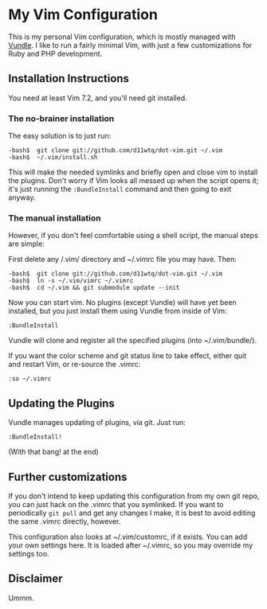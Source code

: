 # My Vim Configuration

This is my personal Vim configuration, which is mostly managed with
[Vundle](https://github.com/gmarik/vundle/).  I like to run a fairly minimal
Vim, with just a few customizations for Ruby and PHP development.

## Installation Instructions

You need at least Vim 7.2, and you'll need git installed.

### The no-brainer installation

The easy solution is to just run:

    -bash$  git clone git://github.com/d11wtq/dot-vim.git ~/.vim
    -bash$  ~/.vim/install.sh

This will make the needed symlinks and briefly open and close vim to install
the plugins. Don't worry if Vim looks all messed up when the script opens it;
it's just running the `:BundleInstall` command and then going to exit anyway.

### The manual installation

However, if you don't feel comfortable using a shell script, the manual
steps are simple:

First delete any /.vim/ directory and ~/.vimrc file you may have. Then:

    -bash$  git clone git://github.com/d11wtq/dot-vim.git ~/.vim
    -bash$  ln -s ~/.vim/vimrc ~/.vimrc
    -bash$  cd ~/.vim && git submodule update --init

Now you can start vim.  No plugins (except Vundle) will have yet been
installed, but you just install them using Vundle from inside of Vim:

    :BundleInstall

Vundle will clone and register all the specified plugins (into ~/.vim/bundle/).

If you want the color scheme and git status line to take effect, either quit
and restart Vim, or re-source the .vimrc:

    :so ~/.vimrc

## Updating the Plugins

Vundle manages updating of plugins, via git.  Just run:

    :BundleInstall!

(With that bang! at the end)

## Further customizations

If you don't intend to keep updating this configuration from my own git repo,
you can just hack on the .vimrc that you symlinked. If you want to
periodically `git pull` and get any changes I make, it is best to avoid editing
the same .vimrc directly, however.

This configuration also looks at ~/.vim/customrc, if it exists.  You can add
your own settings here.  It is loaded after ~/.vimrc, so you may override my
settings too.

## Disclaimer

Ummm.

